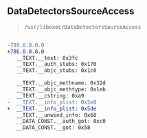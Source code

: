 ## DataDetectorsSourceAccess

> `/usr/libexec/DataDetectorsSourceAccess`

```diff

-789.0.0.0.0
+786.0.0.0.0
   __TEXT.__text: 0x3fc
   __TEXT.__auth_stubs: 0x170
   __TEXT.__objc_stubs: 0x1c0

   __TEXT.__objc_methname: 0x32d
   __TEXT.__objc_methtype: 0x1eb
   __TEXT.__cstring: 0xa9
-  __TEXT.__info_plist: 0x5e8
+  __TEXT.__info_plist: 0x5de
   __TEXT.__unwind_info: 0x68
   __DATA_CONST.__auth_got: 0xc0
   __DATA_CONST.__got: 0x58

```
